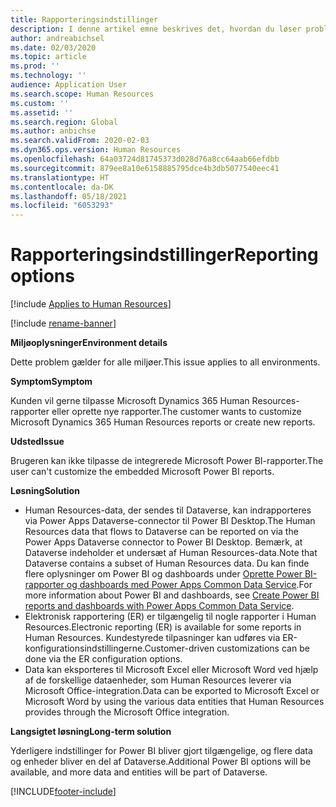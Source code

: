 ```yaml
---
title: Rapporteringsindstillinger
description: I denne artikel emne beskrives det, hvordan du løser problemet, når en kunde ønsker at tilpasse Microsoft Dynamics 365 Human Resources-rapporter eller oprette nye rapporter.
author: andreabichsel
ms.date: 02/03/2020
ms.topic: article
ms.prod: ''
ms.technology: ''
audience: Application User
ms.search.scope: Human Resources
ms.custom: ''
ms.assetid: ''
ms.search.region: Global
ms.author: anbichse
ms.search.validFrom: 2020-02-03
ms.dyn365.ops.version: Human Resources
ms.openlocfilehash: 64a03724d81745373d028d76a8cc64aab66efdbb
ms.sourcegitcommit: 879ee8a10e6158885795dce4b3db5077540eec41
ms.translationtype: HT
ms.contentlocale: da-DK
ms.lasthandoff: 05/18/2021
ms.locfileid: "6053293"
---
```

# <a name="reporting-options"></a><span data-ttu-id="94214-103">Rapporteringsindstillinger</span><span class="sxs-lookup"><span data-stu-id="94214-103">Reporting options</span></span>

[!include [Applies to Human Resources](../includes/applies-to-hr.md)]

[!include [rename-banner](~/includes/cc-data-platform-banner.md)]

<span data-ttu-id="94214-104">**Miljøoplysninger**</span><span class="sxs-lookup"><span data-stu-id="94214-104">**Environment details**</span></span>

<span data-ttu-id="94214-105">Dette problem gælder for alle miljøer.</span><span class="sxs-lookup"><span data-stu-id="94214-105">This issue applies to all environments.</span></span>

<span data-ttu-id="94214-106">**Symptom**</span><span class="sxs-lookup"><span data-stu-id="94214-106">**Symptom**</span></span>

<span data-ttu-id="94214-107">Kunden vil gerne tilpasse Microsoft Dynamics 365 Human Resources-rapporter eller oprette nye rapporter.</span><span class="sxs-lookup"><span data-stu-id="94214-107">The customer wants to customize Microsoft Dynamics 365 Human Resources reports or create new reports.</span></span>

<span data-ttu-id="94214-108">**Udsted**</span><span class="sxs-lookup"><span data-stu-id="94214-108">**Issue**</span></span>

<span data-ttu-id="94214-109">Brugeren kan ikke tilpasse de integrerede Microsoft Power BI-rapporter.</span><span class="sxs-lookup"><span data-stu-id="94214-109">The user can't customize the embedded Microsoft Power BI reports.</span></span>

<span data-ttu-id="94214-110">**Løsning**</span><span class="sxs-lookup"><span data-stu-id="94214-110">**Solution**</span></span>

- <span data-ttu-id="94214-111">Human Resources-data, der sendes til Dataverse, kan indrapporteres via Power Apps Dataverse-connector til Power BI Desktop.</span><span class="sxs-lookup"><span data-stu-id="94214-111">The Human Resources data that flows to Dataverse can be reported on via the Power Apps Dataverse connector to Power BI Desktop.</span></span> <span data-ttu-id="94214-112">Bemærk, at Dataverse indeholder et undersæt af Human Resources-data.</span><span class="sxs-lookup"><span data-stu-id="94214-112">Note that Dataverse contains a subset of Human Resources data.</span></span> <span data-ttu-id="94214-113">Du kan finde flere oplysninger om Power BI og dashboards under [Oprette Power BI-rapporter og dashboards med Power Apps Common Data Service](https://powerapps.microsoft.com/blog/cdsconnectortopowerbi).</span><span class="sxs-lookup"><span data-stu-id="94214-113">For more information about Power BI and dashboards, see [Create Power BI reports and dashboards with Power Apps Common Data Service](https://powerapps.microsoft.com/blog/cdsconnectortopowerbi).</span></span>
- <span data-ttu-id="94214-114">Elektronisk rapportering (ER) er tilgængelig til nogle rapporter i Human Resources.</span><span class="sxs-lookup"><span data-stu-id="94214-114">Electronic reporting (ER) is available for some reports in Human Resources.</span></span> <span data-ttu-id="94214-115">Kundestyrede tilpasninger kan udføres via ER-konfigurationsindstillingerne.</span><span class="sxs-lookup"><span data-stu-id="94214-115">Customer-driven customizations can be done via the ER configuration options.</span></span>
- <span data-ttu-id="94214-116">Data kan eksporteres til Microsoft Excel eller Microsoft Word ved hjælp af de forskellige dataenheder, som Human Resources leverer via Microsoft Office-integration.</span><span class="sxs-lookup"><span data-stu-id="94214-116">Data can be exported to Microsoft Excel or Microsoft Word by using the various data entities that Human Resources provides through the Microsoft Office integration.</span></span>

<span data-ttu-id="94214-117">**Langsigtet løsning**</span><span class="sxs-lookup"><span data-stu-id="94214-117">**Long-term solution**</span></span>

<span data-ttu-id="94214-118">Yderligere indstillinger for Power BI bliver gjort tilgængelige, og flere data og enheder bliver en del af Dataverse.</span><span class="sxs-lookup"><span data-stu-id="94214-118">Additional Power BI options will be available, and more data and entities will be part of Dataverse.</span></span>


[!INCLUDE[footer-include](../includes/footer-banner.md)]